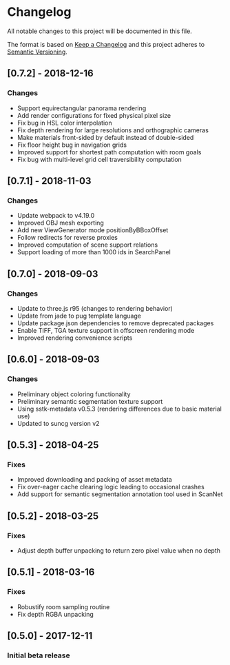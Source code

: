 # Changelog
All notable changes to this project will be documented in this file.

The format is based on [Keep a Changelog](http://keepachangelog.com/en/1.0.0/)
and this project adheres to [Semantic Versioning](http://semver.org/spec/v2.0.0.html).

## [0.7.2] - 2018-12-16
### Changes
- Support equirectangular panorama rendering
- Add render configurations for fixed physical pixel size
- Fix bug in HSL color interpolation
- Fix depth rendering for large resolutions and orthographic cameras
- Make materials front-sided by default instead of double-sided
- Fix floor height bug in navigation grids
- Improved support for shortest path computation with room goals
- Fix bug with multi-level grid cell traversibility computation

## [0.7.1] - 2018-11-03
### Changes
- Update webpack to v4.19.0
- Improved OBJ mesh exporting
- Add new ViewGenerator mode positionByBBoxOffset
- Follow redirects for reverse proxies
- Improved computation of scene support relations
- Support loading of more than 1000 ids in SearchPanel

## [0.7.0] - 2018-09-03
### Changes
- Update to three.js r95 (changes to rendering behavior)
- Update from jade to pug template language
- Update package.json dependencies to remove deprecated packages
- Enable TIFF, TGA texture support in offscreen rendering mode
- Improved rendering convenience scripts

## [0.6.0] - 2018-09-03
### Changes
- Preliminary object coloring functionality
- Preliminary semantic segmentation texture support
- Using sstk-metadata v0.5.3 (rendering differences due to basic material use)
- Updated to suncg version v2

## [0.5.3] - 2018-04-25
### Fixes
- Improved downloading and packing of asset metadata
- Fix over-eager cache clearing logic leading to occasional crashes
- Add support for semantic segmentation annotation tool used in ScanNet

## [0.5.2] - 2018-03-25
### Fixes
- Adjust depth buffer unpacking to return zero pixel value when no depth

## [0.5.1] - 2018-03-16
### Fixes
- Robustify room sampling routine
- Fix depth RGBA unpacking

## [0.5.0] - 2017-12-11
### Initial beta release
